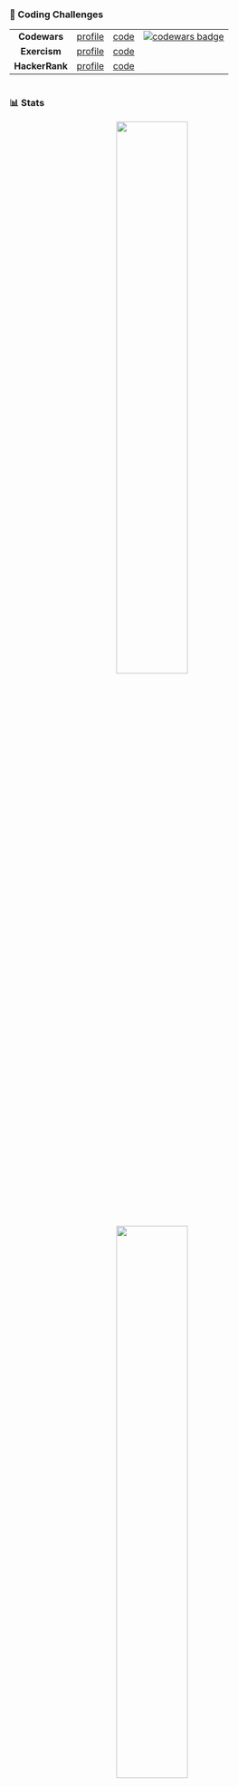 ### 🥷 Coding Challenges

<table style="text-align: center">
    <tr>
        <td><b>Codewars</b></td>
        <td><a href="https://www.codewars.com/users/azimut">profile</a></td>
        <td><a href="https://github.com/azimut/challenges/tree/master/codewars">code</a></td>
        <td>
            <a href="https://www.codewars.com/users/azimut">
                <img alt="codewars badge" src="https://www.codewars.com/users/azimut/badges/micro"/>
            </a>
        </td>
    </tr>
    <tr>
        <td><b>Exercism</b></td>
        <td><a href="https://exercism.org/profiles/azimut">profile</a></td>
        <td><a href="https://github.com/azimut/challenges/tree/master/exercism">code</a></td>
    </tr>
    <tr>
        <td><b>HackerRank</b></td>
        <td><a href="https://www.hackerrank.com/azimut">profile</a></td>
        <td><a href="https://github.com/azimut/challenges/tree/master/hackerrank">code</a></td>
    </tr>
</table>

#

### 📊 Stats


<p align="center">
  <img height="50%" width="auto" src ="https://github-readme-stats.vercel.app/api?username=azimut&show_icons=true&count_private=true&theme=gruvbox&hide_border=true&hide=issues,contribs&bg_color=00000000">
  <img height="50%" width="auto" src ="https://github-readme-stats.vercel.app/api/top-langs/?username=azimut&layout=compact&hide_border=true&theme=gruvbox&bg_color=00000000&langs_count=6&hide=csound%20score,csound">
</p>
